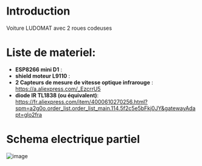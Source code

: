 # Introduction

Voiture LUDOMAT avec 2 roues codeuses

# Liste de materiel:
- __ESP8266 mini D1__ : 
- __shield moteur L9110__ : 
- __2 Capteurs de mesure de vitesse optique infrarouge__ : https://a.aliexpress.com/_EzcrrU5
- __diode IR TL1838 (ou équivalent)__: https://fr.aliexpress.com/item/4000610270256.html?spm=a2g0o.order_list.order_list_main.114.5f2c5e5bFkj0JY&gatewayAdapt=glo2fra

# Schema electrique partiel

![image](https://github.com/anumby-source/developpement-voiture/assets/90700891/3b7ca4c9-fa1a-48a8-b956-838a0c0d54a6)









